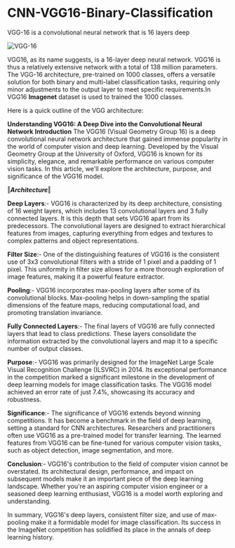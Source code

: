 # CNN-VGG16-Binary-Classification
VGG-16 is a convolutional neural network that is 16 layers deep


![VGG-16](https://github.com/PrashantC-9895/CNN-VGG16-Binary-Classification/assets/143035523/579e8141-6eef-4835-8c86-15483fcec6e6)


VGG16, as its name suggests, is a 16-layer deep neural network. VGG16 is thus a relatively extensive network with a total of 138 million parameters.
The VGG-16 architecture, pre-trained on 1000 classes, offers a versatile solution for both binary and multi-label classification tasks, requiring only minor adjustments to the output layer to meet specific requirements.In VGG16 **Imagenet** dataset is used to trained the 1000 classes.

Here is a quick outline of the VGG architecture:

**Understanding VGG16: A Deep Dive into the Convolutional Neural Network**
**Introduction**
The VGG16 (Visual Geometry Group 16) is a deep convolutional neural network architecture that gained immense popularity in the world of computer vision and deep learning. Developed by the Visual Geometry Group at the University of Oxford, VGG16 is known for its simplicity, elegance, and remarkable performance on various computer vision tasks. In this article, we'll explore the architecture, purpose, and significance of the VGG16 model.

‖***Architecture***‖



**Deep Layers**:- 
VGG16 is characterized by its deep architecture, consisting of 16 weight layers, which includes 13 convolutional layers and 3 fully connected layers. It is this depth that sets VGG16 apart from its predecessors. The convolutional layers are designed to extract hierarchical features from images, capturing everything from edges and textures to complex patterns and object representations.

**Filter Size**:- 
One of the distinguishing features of VGG16 is the consistent use of 3x3 convolutional filters with a stride of 1 pixel and a padding of 1 pixel. This uniformity in filter size allows for a more thorough exploration of image features, making it a powerful feature extractor.

**Pooling**:- 
VGG16 incorporates max-pooling layers after some of its convolutional blocks. Max-pooling helps in down-sampling the spatial dimensions of the feature maps, reducing computational load, and promoting translation invariance.

**Fully Connected Layers**:- 
The final layers of VGG16 are fully connected layers that lead to class predictions. These layers consolidate the information extracted by the convolutional layers and map it to a specific number of output classes.

**Purpose**:- 
VGG16 was primarily designed for the ImageNet Large Scale Visual Recognition Challenge (ILSVRC) in 2014. Its exceptional performance in the competition marked a significant milestone in the development of deep learning models for image classification tasks. The VGG16 model achieved an error rate of just 7.4%, showcasing its accuracy and robustness.

**Significance**:- 
The significance of VGG16 extends beyond winning competitions. It has become a benchmark in the field of deep learning, setting a standard for CNN architectures. Researchers and practitioners often use VGG16 as a pre-trained model for transfer learning. The learned features from VGG16 can be fine-tuned for various computer vision tasks, such as object detection, image segmentation, and more.

**Conclusion**:- 
VGG16's contribution to the field of computer vision cannot be overstated. Its architectural design, performance, and impact on subsequent models make it an important piece of the deep learning landscape. Whether you're an aspiring computer vision engineer or a seasoned deep learning enthusiast, VGG16 is a model worth exploring and understanding.

In summary, VGG16's deep layers, consistent filter size, and use of max-pooling make it a formidable model for image classification. Its success in the ImageNet competition has solidified its place in the annals of deep learning history.

